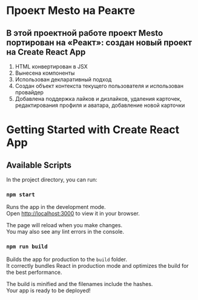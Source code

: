# Проект Mesto на Реакте
## В этой проектной работе проект Mesto портирован на «Реакт»: создан новый проект на Create React App
1) HTML конвертирован в JSX
2)  Вынесена компоненты
3) Использован декларативный подход
4) Создан объект контекста текущего пользователя и использован провайдер
5) Добавлена поддержка лайков и дизлайков, удаления карточек, редактирования профиля и аватара, добавление новой карточки


# Getting Started with Create React App

## Available Scripts

In the project directory, you can run:

### `npm start`

Runs the app in the development mode.\
Open [http://localhost:3000](http://localhost:3000) to view it in your browser.

The page will reload when you make changes.\
You may also see any lint errors in the console.

### `npm run build`

Builds the app for production to the `build` folder.\
It correctly bundles React in production mode and optimizes the build for the best performance.

The build is minified and the filenames include the hashes.\
Your app is ready to be deployed!
